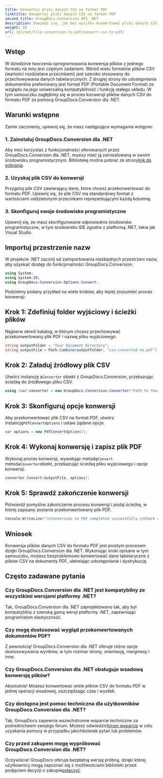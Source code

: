 ```yaml
---
title: Konwertuj pliki danych CSV na format PDF
linktitle: Konwertuj pliki danych CSV na format PDF
second_title: GroupDocs.Conversion API .NET
description: Dowiedz się, jak bez wysiłku konwertować pliki danych CSV do formatu PDF za pomocą GroupDocs.Conversion dla .NET. Postępuj zgodnie z naszym przewodnikiem krok po kroku.
weight: 16
url: /pl/net/file-conversion-to-pdf/convert-csv-to-pdf/
---
```

## Wstęp
W dziedzinie tworzenia oprogramowania konwersja plików z jednego formatu na inny jest częstym zadaniem. Wśród wielu formatów plików CSV (wartości rozdzielane przecinkami) jest szeroko stosowany do przechowywania danych tabelarycznych. Z drugiej strony do udostępniania dokumentów preferowany jest format PDF (Portable Document Format) ze względu na jego uniwersalną kompatybilność i funkcję stałego układu. W tym samouczku zagłębimy się w proces konwersji plików danych CSV do formatu PDF za pomocą GroupDocs.Conversion dla .NET.
## Warunki wstępne
Zanim zaczniemy, upewnij się, że masz następujące wymagania wstępne:
### 1. Zainstaluj GroupDocs.Conversion dla .NET
 Aby móc korzystać z funkcjonalności oferowanych przez GroupDocs.Conversion dla .NET, musisz mieć ją zainstalowaną w swoim środowisku programistycznym. Bibliotekę można pobrać ze strony[link do pobrania](https://releases.groupdocs.com/conversion/net/).
### 2. Uzyskaj plik CSV do konwersji
Przygotuj plik CSV zawierający dane, które chcesz przekonwertować do formatu PDF. Upewnij się, że plik CSV ma standardowy format z wartościami oddzielonymi przecinkami reprezentującymi każdą kolumnę.
### 3. Skonfiguruj swoje środowisko programistyczne
Upewnij się, że masz skonfigurowane odpowiednie środowisko programistyczne, w tym środowisko IDE zgodne z platformą .NET, takie jak Visual Studio.

## Importuj przestrzenie nazw
W projekcie .NET zacznij od zaimportowania niezbędnych przestrzeni nazw, aby uzyskać dostęp do funkcjonalności GroupDocs.Conversion:
```csharp
using System;
using System.IO;
using GroupDocs.Conversion.Options.Convert;
```

Podzielmy podany przykład na wiele kroków, aby lepiej zrozumieć proces konwersji:
## Krok 1: Zdefiniuj folder wyjściowy i ścieżki plików
Najpierw określ katalog, w którym chcesz przechowywać przekonwertowany plik PDF i nazwę pliku wyjściowego.
```csharp
string outputFolder = "Your Document Directory";
string outputFile = Path.Combine(outputFolder, "csv-converted-to.pdf");
```
## Krok 2: Załaduj źródłowy plik CSV
 Utwórz instancję a`Converter` obiekt z GroupDocs.Conversion, przekazując ścieżkę do źródłowego pliku CSV.
```csharp
using (var converter = new GroupDocs.Conversion.Converter("Path to Your CSV File"))
```
## Krok 3: Skonfiguruj opcje konwersji
 Aby przekonwertować plik CSV na format PDF, utwórz instancję`PdfConvertOptions` i ustaw żądane opcje.
```csharp
var options = new PdfConvertOptions();
```
## Krok 4: Wykonaj konwersję i zapisz plik PDF
 Wykonaj proces konwersji, wywołując metodę`Convert` metoda`Converter`obiekt, przekazując ścieżkę pliku wyjściowego i opcje konwersji.
```csharp
converter.Convert(outputFile, options);
```
## Krok 5: Sprawdź zakończenie konwersji
Potwierdź pomyślne zakończenie procesu konwersji i podaj ścieżkę, w której zapisany zostanie przekonwertowany plik PDF.
```csharp
Console.WriteLine("\nConversion to PDF completed successfully.\nCheck output in {0}", outputFolder);
```

## Wniosek
Konwersja plików danych CSV do formatu PDF jest prostym procesem dzięki GroupDocs.Conversion dla .NET. Wykonując kroki opisane w tym samouczku, możesz bezproblemowo konwertować dane tabelaryczne z plików CSV na dokumenty PDF, ułatwiając udostępnianie i dystrybucję.
## Często zadawane pytania
### Czy GroupDocs.Conversion dla .NET jest kompatybilny ze wszystkimi wersjami platformy .NET?
Tak, GroupDocs.Conversion dla .NET zaprojektowano tak, aby był kompatybilny z szeroką gamą wersji platformy .NET, zapewniając programistom elastyczność.
### Czy mogę dostosować wygląd przekonwertowanych dokumentów PDF?
Z pewnością! GroupDocs.Conversion dla .NET oferuje różne opcje dostosowywania wyników, w tym rozmiar strony, orientację, marginesy i inne.
### Czy GroupDocs.Conversion dla .NET obsługuje wsadową konwersję plików?
Absolutnie! Możesz konwertować wiele plików CSV do formatu PDF w jednej operacji wsadowej, oszczędzając czas i wysiłek.
### Czy dostępna jest pomoc techniczna dla użytkowników GroupDocs.Conversion dla .NET?
 Tak, GroupDocs zapewnia wszechstronne wsparcie techniczne za pośrednictwem swojego forum. Możesz odwiedzić[forum wsparcia](https://forum.groupdocs.com/c/conversion/11) w celu uzyskania pomocy w przypadku jakichkolwiek pytań lub problemów.
### Czy przed zakupem mogę wypróbować GroupDocs.Conversion dla .NET?
 Oczywiście! GroupDocs oferuje bezpłatną wersję próbną, dzięki której użytkownicy mogą zapoznać się z możliwościami biblioteki przed podjęciem decyzji o zakupie[połączyć](https://releases.groupdocs.com/conversion/net/).